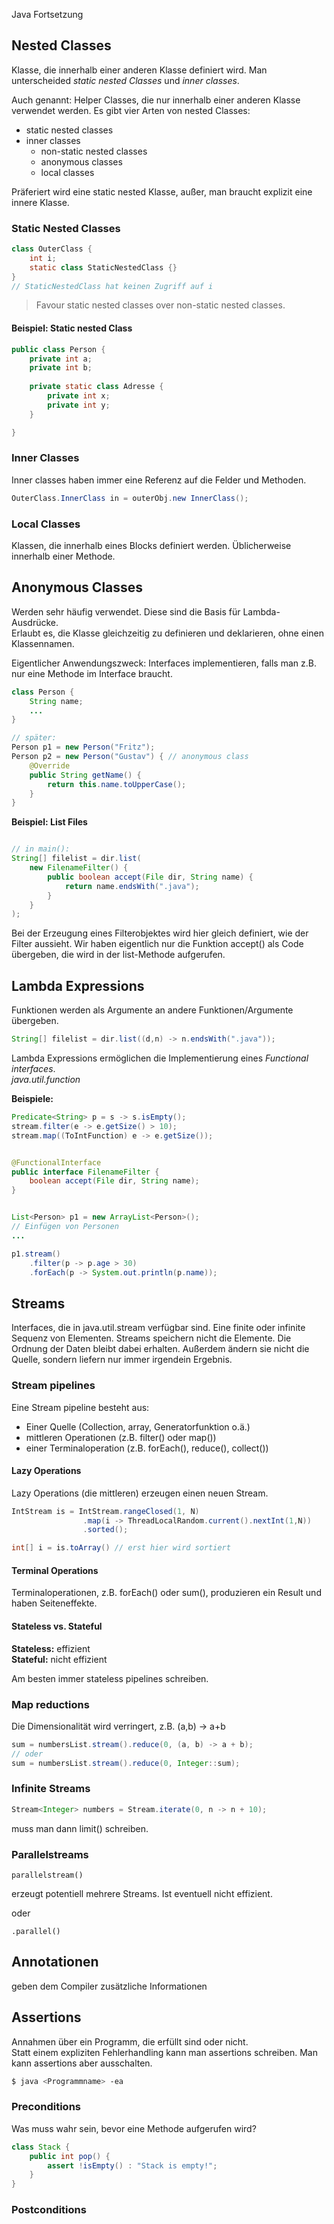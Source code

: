 Java Fortsetzung

## Nested Classes

Klasse, die innerhalb einer anderen Klasse definiert wird. Man unterscheided *static nested Classes* und *inner classes*.

Auch genannt: Helper Classes, die nur innerhalb einer anderen Klasse verwendet werden. Es gibt vier Arten von nested Classes:

* static nested classes
* inner classes
  * non-static nested classes
  * anonymous classes
  * local classes

Präferiert wird eine static nested Klasse, außer, man braucht explizit eine innere Klasse.

### Static Nested Classes

```java
class OuterClass {
    int i;
    static class StaticNestedClass {}
}
// StaticNestedClass hat keinen Zugriff auf i
```

> Favour static nested classes over non-static nested classes.

#### Beispiel: Static nested Class

```java
public class Person {
    private int a;
    private int b;
    
    private static class Adresse {
        private int x;
        private int y;
    }

}

```

### Inner Classes

Inner classes haben immer eine Referenz auf die Felder und Methoden.

```java
OuterClass.InnerClass in = outerObj.new InnerClass();
```

### Local Classes

Klassen, die innerhalb eines Blocks definiert werden. Üblicherweise innerhalb einer Methode.


## Anonymous Classes
Werden sehr häufig verwendet. Diese sind die Basis für Lambda-Ausdrücke.  
Erlaubt es, die Klasse gleichzeitig zu definieren und deklarieren, ohne einen Klassennamen.

Eigentlicher Anwendungszweck: Interfaces implementieren, falls man z.B. nur eine Methode im Interface braucht.

```java
class Person {
    String name;
    ...
}

// später:
Person p1 = new Person("Fritz");
Person p2 = new Person("Gustav") { // anonymous class
    @Override
    public String getName() {
        return this.name.toUpperCase();
    }
}
```

**Beispiel: List Files**  
```java

// in main():
String[] filelist = dir.list(
    new FilenameFilter() {
        public boolean accept(File dir, String name) {
            return name.endsWith(".java");
        }
    }
);
```

Bei der Erzeugung eines Filterobjektes wird hier gleich definiert, wie der Filter aussieht. Wir haben eigentlich nur die Funktion accept() als Code übergeben, die wird in der list-Methode aufgerufen.

## Lambda Expressions

Funktionen werden als Argumente an andere Funktionen/Argumente übergeben.

```java
String[] filelist = dir.list((d,n) -> n.endsWith(".java"));
```

Lambda Expressions ermöglichen die Implementierung eines *Functional interfaces*.  
*java.util.function*


**Beispiele:**

```java
Predicate<String> p = s -> s.isEmpty();
stream.filter(e -> e.getSize() > 10);
stream.map((ToIntFunction) e -> e.getSize());


@FunctionalInterface
public interface FilenameFilter {
    boolean accept(File dir, String name);
}


List<Person> p1 = new ArrayList<Person>();
// Einfügen von Personen
...

p1.stream()
    .filter(p -> p.age > 30)
    .forEach(p -> System.out.println(p.name));

```

## Streams

Interfaces, die in java.util.stream verfügbar sind. Eine finite oder infinite Sequenz von Elementen. Streams speichern nicht die Elemente. Die Ordnung der Daten bleibt dabei erhalten. Außerdem ändern sie nicht die Quelle, sondern liefern nur immer irgendein Ergebnis.

### Stream pipelines

Eine Stream pipeline besteht aus:  
* Einer Quelle (Collection, array, Generatorfunktion o.ä.)
* mittleren Operationen (z.B. filter() oder map())
* einer Terminaloperation (z.B. forEach(), reduce(), collect())


#### Lazy Operations

Lazy Operations (die mittleren) erzeugen einen neuen Stream.

```java
IntStream is = IntStream.rangeClosed(1, N)
                .map(i -> ThreadLocalRandom.current().nextInt(1,N))
                .sorted();

int[] i = is.toArray() // erst hier wird sortiert
```

#### Terminal Operations

Terminaloperationen, z.B. forEach() oder sum(), produzieren ein Result und haben Seiteneffekte.

#### Stateless vs. Stateful

**Stateless:** effizient  
**Stateful:** nicht effizient

Am besten immer stateless pipelines schreiben.

### Map reductions

Die Dimensionalität wird verringert, z.B. (a,b) -> a+b

```java
sum = numbersList.stream().reduce(0, (a, b) -> a + b);
// oder
sum = numbersList.stream().reduce(0, Integer::sum);
```

### Infinite Streams

```java
Stream<Integer> numbers = Stream.iterate(0, n -> n + 10);
```

muss man dann limit() schreiben.

### Parallelstreams

```
parallelstream()
```
erzeugt potentiell mehrere Streams. Ist eventuell nicht effizient.

oder
```
.parallel()
```

## Annotationen

geben dem Compiler zusätzliche Informationen

## Assertions

Annahmen über ein Programm, die erfüllt sind oder nicht.  
Statt einem expliziten Fehlerhandling kann man assertions schreiben. Man kann assertions aber ausschalten.

```bash
$ java <Programmname> -ea
```

### Preconditions
Was muss wahr sein, bevor eine Methode aufgerufen wird?

```java
class Stack {
    public int pop() {
        assert !isEmpty() : "Stack is empty!";
    }
}
```



### Postconditions





